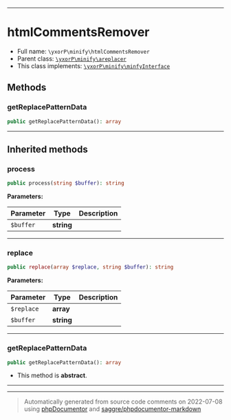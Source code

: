 ***

# htmlCommentsRemover





* Full name: `\yxorP\minify\htmlCommentsRemover`
* Parent class: [`\yxorP\minify\areplacer`](./areplacer.md)
* This class implements:
[`\yxorP\minify\minfyInterface`](./minfyInterface.md)




## Methods


### getReplacePatternData



```php
public getReplacePatternData(): array
```











***


## Inherited methods


### process



```php
public process(string $buffer): string
```








**Parameters:**

| Parameter | Type | Description |
|-----------|------|-------------|
| `$buffer` | **string** |  |




***

### replace



```php
public replace(array $replace, string $buffer): string
```








**Parameters:**

| Parameter | Type | Description |
|-----------|------|-------------|
| `$replace` | **array** |  |
| `$buffer` | **string** |  |




***

### getReplacePatternData



```php
public getReplacePatternData(): array
```




* This method is **abstract**.






***


***
> Automatically generated from source code comments on 2022-07-08 using [phpDocumentor](http://www.phpdoc.org/) and [saggre/phpdocumentor-markdown](https://github.com/Saggre/phpDocumentor-markdown)
